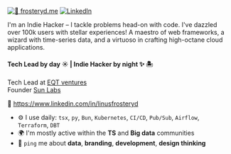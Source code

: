 [![👋 frosteryd.me](https://img.shields.io/badge/%20%20%F0%9F%91%8B%20%20-frosteryd.me-00FF00?colorA=000000)](http://frosteryd.me) [![LinkedIn](https://img.shields.io/badge/LinkedIn-%230077B5.svg?logo=linkedin&logoColor=white)](https://www.linkedin.com/in/linusfrosteryd/)

I'm an Indie Hacker – I tackle problems head-on with code.
I've dazzled over 100k users with stellar experiences! A maestro of web frameworks, a wizard with time-series data, and a virtuoso in crafting high-octane cloud applications.

#### Tech Lead by day ☀️ | Indie Hacker by night ✨ 🏝️

Tech Lead at [EQT ventures](https://eqtventures.com/)<br>
Founder [Sun Labs](https://sunlabs.se/)<br>

 👋 <a href="https://www.linkedin.com/in/linusfrosteryd">https://www.linkedin.com/in/linusfrosteryd</a>

- ⚙️ I use daily: `tsx`, `py`, `Bun`, `Kubernetes`, `CI/CD`, `Pub/Sub`, `Airflow`, `Terraform`, `DBT`
- 🌍 I'm mostly active within the **TS** and **Big data** communities 
- 💬 `ping` me about **data**, **branding**, **development**, **design thinking**
